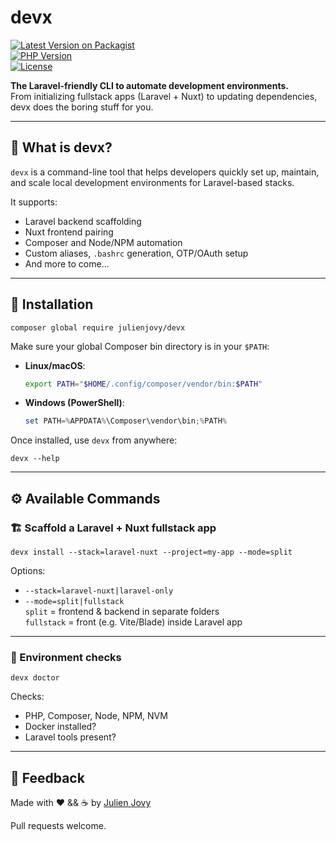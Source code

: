 # devx

[![Latest Version on Packagist](https://img.shields.io/packagist/v/julienjovy/devx.svg?style=flat-square)](https://packagist.org/packages/julienjovy/devx)  
[![PHP Version](https://img.shields.io/badge/php-%5E8.1-blue?logo=php&style=flat-square)](https://www.php.net/)  
[![License](https://img.shields.io/github/license/julienjovy/devx?style=flat-square)](LICENSE)

**The Laravel-friendly CLI to automate development environments.**  
From initializing fullstack apps (Laravel + Nuxt) to updating dependencies, devx does the boring stuff for you.

---

## 🚀 What is devx?

`devx` is a command-line tool that helps developers quickly set up, maintain, and scale local development environments for Laravel-based stacks.

It supports:

- Laravel backend scaffolding
- Nuxt frontend pairing
- Composer and Node/NPM automation
- Custom aliases, `.bashrc` generation, OTP/OAuth setup
- And more to come...

---

## 🧰 Installation

```
composer global require julienjovy/devx
```

Make sure your global Composer bin directory is in your `$PATH`:

- **Linux/macOS**:

  ```bash
  export PATH="$HOME/.config/composer/vendor/bin:$PATH"
  ```

- **Windows (PowerShell)**:
  ```powershell
  set PATH=%APPDATA%\Composer\vendor\bin;%PATH%
  ```

Once installed, use `devx` from anywhere:

```
devx --help
```

---

## ⚙️ Available Commands

### 🏗️ Scaffold a Laravel + Nuxt fullstack app

```
devx install --stack=laravel-nuxt --project=my-app --mode=split
```

Options:

- `--stack=laravel-nuxt|laravel-only`
- `--mode=split|fullstack`  
  `split` = frontend & backend in separate folders  
  `fullstack` = front (e.g. Vite/Blade) inside Laravel app

---

### 🧪 Environment checks

```
devx doctor
```

Checks:

- PHP, Composer, Node, NPM, NVM
- Docker installed?
- Laravel tools present?

---

<!-- ## 📦 Roadmap


--- -->

## 💬 Feedback

Made with ❤️ && ☕ by [Julien Jovy](https://github.com/julienjovy)

Pull requests welcome.
